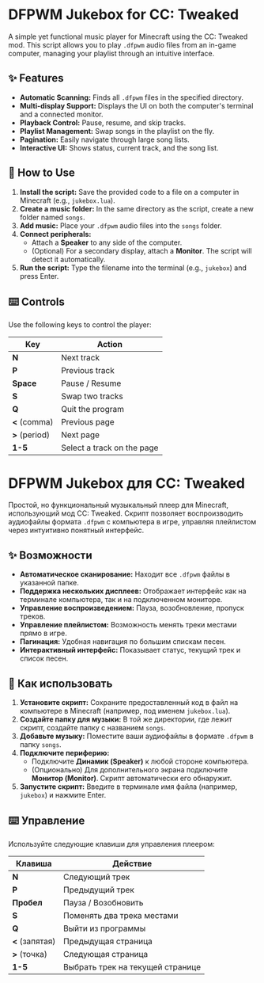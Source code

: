 # DFPWM Jukebox for CC: Tweaked

A simple yet functional music player for Minecraft using the CC: Tweaked mod. This script allows you to play `.dfpwm` audio files from an in-game computer, managing your playlist through an intuitive interface.

## ✨ Features

-   **Automatic Scanning:** Finds all `.dfpwm` files in the specified directory.
-   **Multi-display Support:** Displays the UI on both the computer's terminal and a connected monitor.
-   **Playback Control:** Pause, resume, and skip tracks.
-   **Playlist Management:** Swap songs in the playlist on the fly.
-   **Pagination:** Easily navigate through large song lists.
-   **Interactive UI:** Shows status, current track, and the song list.

## 🚀 How to Use

1.  **Install the script:** Save the provided code to a file on a computer in Minecraft (e.g., `jukebox.lua`).
2.  **Create a music folder:** In the same directory as the script, create a new folder named `songs`.
3.  **Add music:** Place your `.dfpwm` audio files into the `songs` folder.
4.  **Connect peripherals:**
    *   Attach a **Speaker** to any side of the computer.
    *   (Optional) For a secondary display, attach a **Monitor**. The script will detect it automatically.
5.  **Run the script:** Type the filename into the terminal (e.g., `jukebox`) and press Enter.

## ⌨️ Controls

Use the following keys to control the player:

| Key          | Action                    |
|--------------|---------------------------|
| **N**        | Next track                |
| **P**        | Previous track            |
| **Space**    | Pause / Resume            |
| **S**        | Swap two tracks           |
| **Q**        | Quit the program          |
| **<** (comma) | Previous page             |
| **>** (period) | Next page                 |
| **1-5**      | Select a track on the page |

# DFPWM Jukebox для CC: Tweaked

Простой, но функциональный музыкальный плеер для Minecraft, использующий мод CC: Tweaked. Скрипт позволяет воспроизводить аудиофайлы формата `.dfpwm` с компьютера в игре, управляя плейлистом через интуитивно понятный интерфейс.

## ✨ Возможности

-   **Автоматическое сканирование:** Находит все `.dfpwm` файлы в указанной папке.
-   **Поддержка нескольких дисплеев:** Отображает интерфейс как на терминале компьютера, так и на подключенном мониторе.
-   **Управление воспроизведением:** Пауза, возобновление, пропуск треков.
-   **Управление плейлистом:** Возможность менять треки местами прямо в игре.
-   **Пагинация:** Удобная навигация по большим спискам песен.
-   **Интерактивный интерфейс:** Показывает статус, текущий трек и список песен.

## 🚀 Как использовать

1.  **Установите скрипт:** Сохраните предоставленный код в файл на компьютере в Minecraft (например, под именем `jukebox.lua`).
2.  **Создайте папку для музыки:** В той же директории, где лежит скрипт, создайте папку с названием `songs`.
3.  **Добавьте музыку:** Поместите ваши аудиофайлы в формате `.dfpwm` в папку `songs`.
4.  **Подключите периферию:**
    *   Подключите **Динамик (Speaker)** к любой стороне компьютера.
    *   (Опционально) Для дополнительного экрана подключите **Монитор (Monitor)**. Скрипт автоматически его обнаружит.
5.  **Запустите скрипт:** Введите в терминале имя файла (например, `jukebox`) и нажмите Enter.

## ⌨️ Управление

Используйте следующие клавиши для управления плеером:

| Клавиша      | Действие                         |
|--------------|----------------------------------|
| **N**        | Следующий трек                   |
| **P**        | Предыдущий трек                  |
| **Пробел**   | Пауза / Возобновить              |
| **S**        | Поменять два трека местами       |
| **Q**        | Выйти из программы               |
| **<** (запятая) | Предыдущая страница              |
| **>** (точка)  | Следующая страница               |
| **1-5**      | Выбрать трек на текущей странице |

